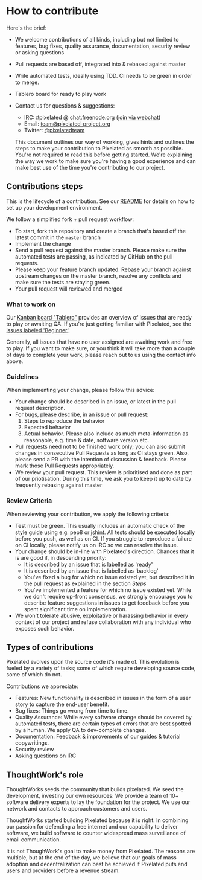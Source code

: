 # How to contribute

Here's the brief:

* We welcome contributions of all kinds, including but not limited to features, bug fixes, quality assurance, documentation, security review or asking questions
* Pull requests are based off, integrated into & rebased against master
* Write automated tests, ideally using TDD. CI needs to be green in order to merge.
* Tablero board for ready to play work
* Contact us for questions & suggestions:
  * IRC: #pixelated @ chat.freenode.org ([join via webchat](https://webchat.freenode.net/))
  * Email: [team@pixelated-project.org](mailto:team@pixelated-project.org)
  * Twitter: [@pixelatedteam](https://twitter.com/pixelatedteam)


  This document outlines our way of working, gives hints and outlines the steps to make your contribution to Pixelated as smooth as possible. You're not required to read this before getting started. We're explaining the way we work to make sure you're having a good experience and can make best use of the time you're contributing to our project.

## Contributions steps

This is the lifecycle of a contribution. See our [README](blob/master/README.md) for details on how to set up your development environment.

We follow a simplified fork + pull request workflow:

* To start, fork this repository and create a branch that's based off the latest commit in the `master` branch
* Implement the change
* Send a pull request against the master branch. Please make sure the automated tests are passing, as indicated by GitHub on the pull requests.
* Please keep your feature branch updated. Rebase your branch against upstream changes on the master branch, resolve any conflicts and make sure the tests are staying green.
* Your pull request will reviewed and merged

### What to work on

Our [Kanban board "Tablero"](https://pixboard.herokuapp.com) provides an overview of issues that are ready to play or awaiting QA. If you're just getting familiar with Pixelated, see the [issues labeled 'Beginner'](labels/Beginners).

Generally, all issues that have no user assigned are awaiting work and free to play. If you want to make sure, or you think it will take more than a couple of days to complete your work, please reach out to us using the contact info above.

### Guidelines

When implementing your change, please follow this advice:

* Your change should be described in an issue, or latest in the pull request description.
* For bugs, please describe, in an issue or pull request:
  1. Steps to reproduce the behavior
  2. Expected behavior
  3. Actual behavior. Please also include as much meta-information as reasonable, e.g. time & date, software version etc.
* Pull requests need not to be finished work only; you can also submit changes in consecutive Pull Requests as long as CI stays green. Also, please send a PR with the intention of discussion & feedback. Please mark those Pull Requests appropriately.
* We review your pull request. This review is prioritised and done as part of our priotisation. During this time, we ask you to keep it up to date by frequently rebasing against master

### Review Criteria

When reviewing your contribution, we apply the following criteria:

* Test must be green. This usually includes an automatic check of the style guide using e.g. pep8 or jshint. All tests should be executed locally before you push, as well as on CI. If you struggle to reproduce a failure on CI locally, please notify us on IRC so we can resolve the issue.
* Your change should be in-line with Pixelated's direction. Chances that it is are good if, in descending priority:
  * It is described by an issue that is labelled as 'ready'
  * It is described by an issue that is labelled as 'backlog'
  * You've fixed a bug for which no issue existed yet, but described it in the pull request as explained in the section *Steps*
  * You've implemented a feature for which no issue existed yet. While we don't require up-front consensus, we strongly encourage you to describe feature suggestions in issues to get feedback before you spent significant time on implementation.
* We won't tolerate abusive, exploitative or harassing behavior in every context of our project and refuse collaboration with any individual who exposes such behavior.

## Types of contributions

Pixelated evolves upon the source code it's made of. This evolution is fueled by a variety of tasks; some of which require developing source code, some of which do not.

Contributions we appreciate:

* Features: New functionality is described in issues in the form of a user story to capture the end-user benefit.
* Bug fixes: Things go wrong from time to time.
* Quality Assurance: While every software change should be covered by automated tests, there are certain types of errors that are best spotted by a human. We apply QA to dev-complete changes.
* Documentation: Feedback & improvements of our guides & tutorial copywritings.
* Security review
* Asking questions on IRC

## ThoughtWork's role

ThoughtWorks seeds the community that builds pixelated. We seed the development, investing our own resources: We provide a team of 10+ software delivery experts to lay the foundation for the project. We use our network and contacts to approach customers and users.

ThoughtWorks started building Pixelated because it is right. In combining our passion for defending a free internet and our capability to deliver software, we build software to counter widespread mass surveillance of email communication.

It is not ThoughWork's goal to make money from Pixelated. The reasons are multiple, but at the end of the day, we believe that our goals of mass adoption and decentralization can best be achieved if Pixelated puts end users and providers before a revenue stream.
